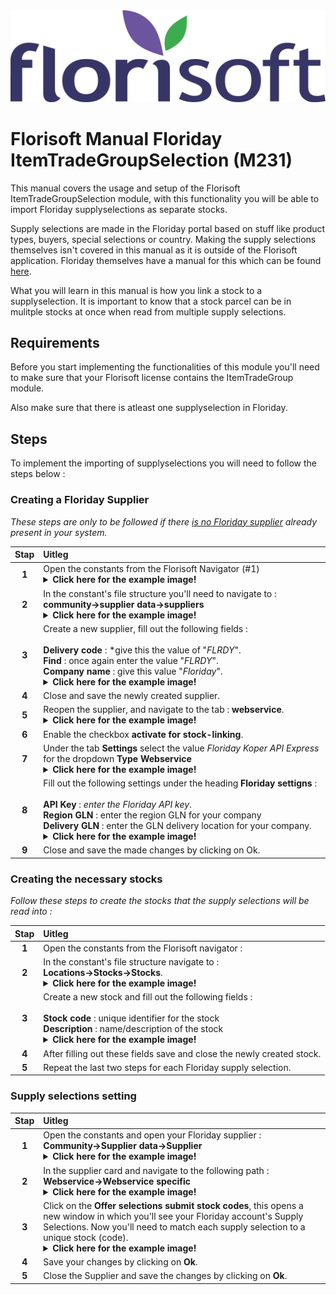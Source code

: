 <img src="../../fslogo.png">

# Florisoft Manual Floriday ItemTradeGroupSelection (M231)

This manual covers the usage and setup of the Florisoft ItemTradeGroupSelection module, with this functionality you will be able to import Floriday supplyselections as separate stocks. 

Supply selections are made in the Floriday portal based on stuff like product types, buyers, special selections or country. Making the supply selections themselves isn't covered in this manual as it is outside of the Florisoft application. Floriday themselves have a manual for this which can be found [here](https://helpcenter-customers.floriday.com/en/articles/8856186-explorer-supply-selections).

What you will learn in this manual is how you link a stock to a supplyselection. It is important to know that a stock parcel can be in mulitple stocks at once when read from multiple supply selections. 

## Requirements

Before you start implementing the functionalities of this module you'll need to make sure that your Florisoft license contains the ItemTradeGroup module. 

Also make sure that there is atleast one supplyselection in Floriday.

## Steps

To implement the importing of supplyselections you will need to follow the steps below :

### Creating a Floriday Supplier

*These steps are only to be followed if there <u>is no Floriday supplier</u> already present in your system.*

|Stap|Uitleg|
|:-:|:--|
|**1**|Open the constants from the Florisoft Navigator (#1)<details><summary><b>Click here for the example image!</b></summary><img src="Media/EN/1.png"></details>|
|**2**|In the constant's file structure you'll need to navigate to :<br>**community→supplier data→suppliers**<details><summary><b>Click here for the example image!</b></summary><img src="Media/EN/2.png"></details>|
|**3**|Create a new supplier, fill out the following fields :<br><br>**Delivery code** : *give this the value of "*FLRDY*".<br>**Find** : once again enter the value "*FLRDY*".<br>**Company name** : give this value "*Floriday*".<details><summary><b>Click here for the example image!</b></summary><img src="Media/EN/3.png"></details>|
|**4**|Close and save the newly created supplier.|
|**5**|Reopen the supplier, and navigate to the tab : **webservice**.<details><summary><b>Click here for the example image!</b></summary><img src="Media/EN/4.png"></details>|
|**6**|Enable the checkbox **activate for stock-linking**.|
|**7**|Under the tab **Settings** select the value *Floriday Koper API Express* for the dropdown **Type Webservice**<details><summary><b>Click here for the example image!</b></summary><img src="Media/EN/4.png"></details>|
|**8**|Fill out the following settings under the heading **Floriday settigns** :<br><Br>**API Key** : *enter the Floriday API key*.<Br>**Region GLN** : enter the region GLN for your company<Br>**Delivery GLN** : enter the GLN delivery location for your company.<details><summary><b>Click here for the example image!</b></summary><img src="Media/EN/4.png"></details>|
|**9**|Close and save the made changes by clicking on Ok.|

### Creating the necessary stocks

*Follow these steps to create the stocks that the supply selections will be read into :*

|Stap|Uitleg|
|:-:|:--|
|**1**|Open the constants from the Florisoft navigator : |
|**2**|In the constant's file structure navigate to :<br>**Locations→Stocks→Stocks**.<details><summary><b>Click here for the example image!</b></summary><img src="Media/EN/7.png"></details|
|**3**|Create a new stock and fill out the following fields :<Br><br>**Stock code** : unique identifier for the stock<br>**Description** : name/description of the stock<details><summary><b>Click here for the example image!</b></summary><img src="Media/EN/8.png"></details|
|**4**|After filling out these fields save and close the newly created stock.|
|**5**|Repeat the last two steps for each Floriday supply selection.|

### Supply selections setting

|Stap|Uitleg|
|:-:|:--|
|**1**|Open the constants and open your Floriday supplier :<br>**Community→Supplier data→Supplier**<details><summary><b>Click here for the example image!</b></summary><img src="Media/EN/2.png"></details|
|**2**|In the supplier card and navigate to the following path :<br>**Webservice→Webservice specific**<details><summary><b>Click here for the example image!</b></summary><img src="Media/EN/5.png"></details|
|**3**|Click on the **Offer selections submit stock codes**, this opens a new window in which you'll see your Floriday account's Supply Selections. Now you'll need to match each supply selection to a unique stock (code).<details><summary><b>Click here for the example image!</b></summary><img src="Media/EN/6.png"></details|
|**4**|Save your changes by clicking on **Ok**.|
|**5**|Close the Supplier and save the changes by clicking on **Ok**.|